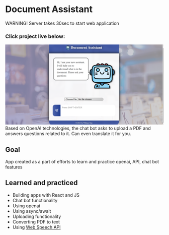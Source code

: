 # Document Assistant
WARNING! Server takes 30sec to start web application
### Click project live below:
[![Document Assistant](https://raw.githubusercontent.com/will-s-205/will-s-205.github.io/main/fcc-portfolio/img/2023-08-12%20Document%20Assistant.png)](https://document-assistant.rigo205.repl.co)
Based on OpenAI technologies, the chat bot asks to upload a PDF and answers questions related to it. Can even translate it for you.
## Goal
App created as a part of efforts to learn and practice openai, API, chat bot features
## Learned and practiced
* Building apps with React and JS
* Chat bot functionality
* Using openai
* Using async/await
* Uploading functionality
* Converting PDF to text
* Using [Web Speech API](https://developer.mozilla.org/en-US/docs/Web/API/Web_Speech_API)
